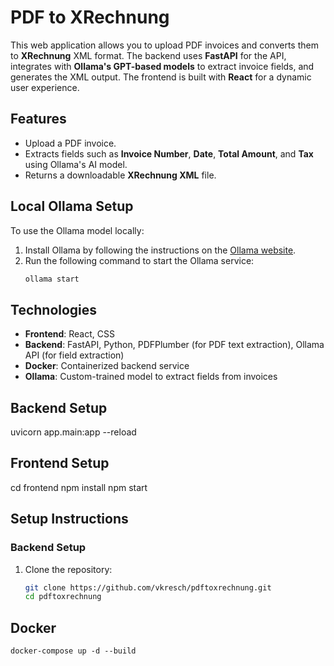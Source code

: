 # PDF to XRechnung

This web application allows you to upload PDF invoices and converts them to **XRechnung** XML format. The backend uses **FastAPI** for the API, integrates with **Ollama's GPT-based models** to extract invoice fields, and generates the XML output. The frontend is built with **React** for a dynamic user experience.

## Features

- Upload a PDF invoice.
- Extracts fields such as **Invoice Number**, **Date**, **Total Amount**, and **Tax** using Ollama's AI model.
- Returns a downloadable **XRechnung XML** file.

## Local Ollama Setup

To use the Ollama model locally:

1. Install Ollama by following the instructions on the [Ollama website](https://ollama.com).
2. Run the following command to start the Ollama service:
   ```bash
   ollama start
    ```

## Technologies

- **Frontend**: React, CSS
- **Backend**: FastAPI, Python, PDFPlumber (for PDF text extraction), Ollama API (for field extraction)
- **Docker**: Containerized backend service
- **Ollama**: Custom-trained model to extract fields from invoices

## Backend Setup

uvicorn app.main:app --reload

## Frontend Setup

cd frontend
npm install
npm start

## Setup Instructions

### Backend Setup

1. Clone the repository:
   ```bash
   git clone https://github.com/vkresch/pdftoxrechnung.git
   cd pdftoxrechnung

## Docker

```
docker-compose up -d --build
```
